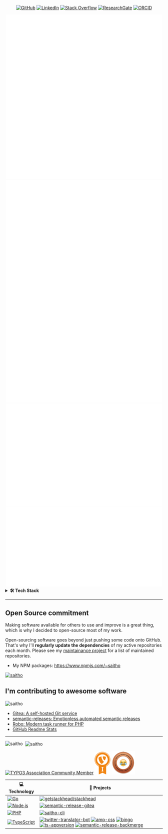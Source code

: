 <p align="center">
    <a href="https://github.com/saitho" target="_blank"><img alt="GitHub" src="https://img.shields.io/badge/-@saitho-181717?style=flat-square&logo=GitHub&logoColor=white"></a>
    <a href="https://www.linkedin.com/in/mariolubenka" target="_blank"><img alt="LinkedIn" src="https://img.shields.io/badge/-LinkedIn-0077B5?style=flat-square&logo=Linkedin&logoColor=white"></a>
    <a href="https://stackoverflow.com/users/5457046/saitho" target="_blank"><img alt="Stack Overflow" src="https://img.shields.io/badge/-Stack%20Overflow-FE7A16?style=flat-square&logo=Stack-Overflow&logoColor=white"></a>
    <a href="https://www.researchgate.net/profile/Mario_Lubenka" target="_blank"><img alt="ResearchGate" src="https://img.shields.io/badge/-ResearchGate-00CCBB?style=flat-square&logo=ResearchGate&logoColor=white"></a>
    <a href="https://orcid.org/0000-0002-0149-0326" target="_blank"><img alt="ORCID" src="https://img.shields.io/badge/-ORCID-A6CE39?style=flat-square&logo=ORCID&logoColor=white"></a>
</p>

<div align="center">
<img width="500" src="assets/metrics/summary.svg" />
<img width="500" src="assets/metrics/achievements.svg" />
</div>
<div align="center">
<img width="500" src="assets/metrics/habits.svg" />
<img width="500" src="assets/metrics/languages.svg" />
</div>

<details>
  <summary><b>🛠️ Tech Stack</b></summary>
    <p>
        
| **Category** | **Technologies** |
| - | - |
**Frontend** | [![Symfony](https://img.shields.io/badge/-Bootstrap-7b00f6?style=flat-square&logo=bootstrap&logoColor=white)](https://getbootstrap.com/)
**Frameworks** | [![Symfony](https://img.shields.io/badge/-Symfony-000000?style=flat-square&logo=symfony&logoColor=white)](https://symfony.com) [![TYPO3 CMS](https://img.shields.io/badge/-TYPO3%20CMS-F49700?style=flat-square&logo=typo3&logoColor=white)](https://typo3.org)
**Core** | [![TypeScript](https://img.shields.io/static/v1?label=&message=TypeScript&color=3178C6&logo=typescript&logoColor=FFFFFF)](https://www.typescriptlang.org/) [![JavaScript](https://img.shields.io/static/v1?label=&message=JavaScript&color=F7DF1E&logo=javascript&logoColor=FFFFFF)](https://www.javascript.com/) [![PHP](https://img.shields.io/static/v1?label=&message=PHP&color=777BB4&logo=php&logoColor=FFFFFF)](https://www.php.net/) [![Go](https://img.shields.io/static/v1?label=&message=Go&color=00ADD8&logo=go&logoColor=FFFFFF)](https://go.dev/) [![Node.js](https://img.shields.io/static/v1?label=&message=Node.js&color=339933&logo=nodedotjs&logoColor=FFFFFF)](https://nodejs.org/)
**DevOps** | [![Docker](https://img.shields.io/static/v1?label=&message=Docker&color=2496ED&logo=docker&logoColor=FFFFFF)](https://docker.com/) [![Ansible](https://img.shields.io/static/v1?label=&message=Ansible&color=EE0000&logo=ansible&logoColor=FFFFFF)](https://www.ansible.com/)
**Testing** | [![Selenium](https://img.shields.io/static/v1?label=&message=Selenium&color=43B02A&logo=selenium&logoColor=FFFFFF)](https://www.selenium.dev/) [![Cypress](https://img.shields.io/static/v1?label=&message=Cypress&color=17202C&logo=cypress&logoColor=FFFFFF)](https://www.cypress.io/) [![Jest](https://img.shields.io/static/v1?label=&message=Jest&color=C21325&logo=jest&logoColor=FFFFFF)](https://jestjs.io/)
**Misc** | [![Ubuntu](https://img.shields.io/badge/-Ubuntu-E95420?style=flat-square&logo=ubuntu&logoColor=white)]([https://www.linux.org/](https://ubuntu.com/)) [![Bash](https://img.shields.io/static/v1?label=&message=Bash&color=4EAA25&logo=gnubash&logoColor=FFFFFF)](https://www.gnu.org/software/bash/) [![Markdown](https://img.shields.io/static/v1?label=&message=Markdown&color=000000&logo=markdown&logoColor=FFFFFF)](https://en.wikipedia.org/wiki/Markdown)
**Editors** | [![Vim](https://img.shields.io/static/v1?label=&message=Vim&color=019733&logo=vim&logoColor=FFFFFF)](https://www.vim.org/) [![IntelliJ IDEA](https://img.shields.io/badge/-IntelliJ%20IDEA-darkgrey?style=flat-square&logo=intellij-idea&logoColor=white)]([https://code.visualstudio.com/](https://www.jetbrains.com/idea/))
      
 See **[➡️ Full Tech Stack](TECH-STACK.md)**, for a list of projects using each of the above technologies
  </p>
</details>

<hr/>

## Open Source commitment

Making software available for others to use and improve is a great thing, which is why I decided to open-source most of my work.

Open-sourcing software goes beyond just pushing some code onto GitHub. That's why I'll **regularly update the dependencies** of my active repositories each month. Please see my [maintainance project](https://github.com/saitho?tab=projects) for a list of maintained repositories.

* My NPM packages: https://www.npmjs.com/~saitho

<p align="left"> <a href="https://github.com/ryo-ma/github-profile-trophy"><img src="https://github-profile-trophy.vercel.app/?username=saitho&row=1" alt="saitho" /></a> </p>

## I'm contributing to awesome software

<p><img align="center" src="https://github-readme-streak-stats.herokuapp.com/?user=saitho&" alt="saitho" /></p>

* [Gitea: A self-hosted Git service](https://github.com/go-gitea/gitea/pulls?q=is%3Apr+author%3Asaitho)
* [semantic-releases: Emotionless automated semantic releases](https://github.com/semantic-release/semantic-release/pulls?q=is%3Apr+author%3Asaitho)
* [Robo: Modern task runner for PHP](https://github.com/consolidation/Robo/pulls?q=is%3Apr+author%3Asaitho)
* [GitHub Readme Stats](https://github.com/anuraghazra/github-readme-stats/pulls?q=is%3Apr+author%3Asaitho)

<hr />

<p><img align="left" src="https://github-readme-stats.vercel.app/api/top-langs?username=saitho&show_icons=true&locale=en&layout=compact" alt="saitho" />&nbsp;
<img align="center" src="https://github-readme-stats.vercel.app/api?username=saitho&show_icons=true&locale=en&include_all_commits=true" alt="saitho" /></p>

[![TYPO3 Association Community Member](https://typo3.org/fileadmin/t3o_common_storage/images/badges/community_membership_badge_renderings/community_membership_badge_150x75.png "TYPO3 Association Community Member")](https://typo3.org/project/association/members)
[![TYPO3 CMS Certified Integrator](images/TCCI_bagde_small_preview.png "TYPO3 CMS Certified Integrator")](https://typo3.org/certification/integrator/certified-integrator-listing)
[![Unicode Emoji Bronze Sponsor](images/unicode-bronze-1F602.png "Unicode Emoji Bronze Sponsor laughing-Emoji")](https://unicode.org/consortium/adopted-characters.html#b1F602)
<!-- START OF PROFILE STACK, DO NOT REMOVE -->
| 💻 **Technology** | 🚀 **Projects** |
| - | - |
| [![Go](https://img.shields.io/static/v1?label=&message=Go&color=85d3fd&logo=golang&logoColor=FFFFFF)](https://go.dev/) | [![getstackhead/stackhead](https://img.shields.io/static/v1?label=&message=stackhead&color=000605&logo=github&logoColor=FFFFFF&labelColor=000605)](https://github.com/getstackhead/stackhead) |
| [![Node.js](https://img.shields.io/static/v1?label=&message=Node.js&color=339933&logo=nodedotjs&logoColor=FFFFFF)](https://nodejs.org/) | [![semantic-release-gitea](https://img.shields.io/static/v1?label=&message=semantic-release-gitea&color=000605&logo=github&logoColor=FFFFFF&labelColor=000605)](https://github.com/saitho/semantic-release-gitea) |
| [![PHP](https://img.shields.io/static/v1?label=&message=PHP&color=777BB4&logo=php&logoColor=FFFFFF)](https://www.php.net/) | [![saitho-cli](https://img.shields.io/static/v1?label=&message=saitho-cli&color=000605&logo=github&logoColor=FFFFFF&labelColor=000605)](https://github.com/saitho/saitho-cli) |
| [![TypeScript](https://img.shields.io/static/v1?label=&message=TypeScript&color=2973ce&logo=typescript&logoColor=FFFFFF)](https://www.typescriptlang.org/) | [![twitter-translator-bot](https://img.shields.io/static/v1?label=&message=twitter-translator-bot&color=000605&logo=github&logoColor=FFFFFF&labelColor=000605)](https://github.com/saitho/twitter-translator-bot) [![amp-css](https://img.shields.io/static/v1?label=&message=amp-css&color=000605&logo=github&logoColor=FFFFFF&labelColor=000605)](https://github.com/saitho/amp-css) [![bingo](https://img.shields.io/static/v1?label=&message=bingo&color=000605&logo=github&logoColor=FFFFFF&labelColor=000605)](https://github.com/saitho/bingo) [![ts-appversion](https://img.shields.io/static/v1?label=&message=ts-appversion&color=000605&logo=github&logoColor=FFFFFF&labelColor=000605)](https://github.com/saitho/ts-appversion) [![semantic-release-backmerge](https://img.shields.io/static/v1?label=&message=semantic-release-backmerge&color=000605&logo=github&logoColor=FFFFFF&labelColor=000605)](https://github.com/saitho/semantic-release-backmerge) |
<!-- END OF PROFILE STACK, DO NOT REMOVE -->
